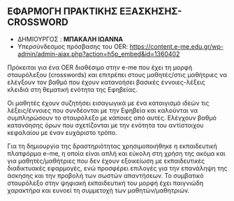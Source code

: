 ## ΕΦΑΡΜΟΓΗ ΠΡΑΚΤΙΚΗΣ ΕΞΑΣΚΗΣΗΣ- CROSSWORD

* ΔΗΜΙΟΥΡΓΟΣ : **ΜΠΑΚΑΛΗ ΙΩΑΝΝΑ**
* Υπερσύνδεσμος πρόσβασης του OER: https://content.e-me.edu.gr/wp-admin/admin-ajax.php?action=h5p_embed&id=1360402

Πρόκειται για ένα  OER διαθέσιμο στην e-me που έχει τη μορφή σταυρόλεξου (crosswords) και επιτρέπει στους μαθητές/στις μαθήτριες να ελέγξουν τον βαθμό που έχουν κατανοήσει βασικές έννοιες-λέξεις κλειδιά στη θεματική ενότητα της Εφηβείας. 

Οι μαθητές έχουν συζητήσει εισαγωγικά με ένα καταιγισμό ιδεών τις λέξεις/έννοιες που συνδέονται με την Εφηβεία και καλούνται να συμπληρώσουν το σταυρόλεξο με κάποιες από αυτές. Ελέγχουν  βαθμό κατανόησης όρων που σχετίζονται με την ενότητα του αντίστοιχου κεφαλαίου με έναν ευχάριστο τρόπο.

Για τη δημιουργία της δραστηριότητας  χρησιμοποιήθηκε η εκπαιδευτική πλατφόρμα e-me,  η οποία είναι απλή και εύκολη στη χρήση της ακόμα και για μαθητές/μαθήτριες που δεν έχουν εξοικείωση με εκπαιδευτικές διαδικτυακές εφαρμογές, ενώ προσφέρει επιλογές για την επανάληψη της άσκησης και την προβολή των σωστών απαντήσεων. Το συμβατικό σταυρόλεξο στην ψηφιακή εκπαιδευτική του μορφή έχει παιγνιώδη χαρακτήρα και ευνοεί τη συμμετοχή των μαθητών/μαθητριών.



